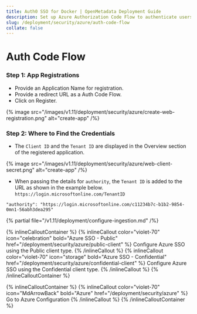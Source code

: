```yaml
---
title: Auth0 SSO for Docker | OpenMetadata Deployment Guide
description: Set up Azure Authorization Code Flow to authenticate users via backend services, using secure token exchange and standards-based login flow.
slug: /deployment/security/azure/auth-code-flow
collate: false
---
```


# Auth Code Flow


### Step 1: App Registrations

- Provide an Application Name for registration.
- Provide a redirect URL as a Auth Code Flow. 
- Click on Register.

{% image src="/images/v1.11/deployment/security/azure/create-web-registration.png" alt="create-app" /%}



### Step 2: Where to Find the Credentials

- The `Client ID` and the `Tenant ID` are displayed in the Overview section of the registered application.

{% image src="/images/v1.11/deployment/security/azure/web-client-secret.png" alt="create-app" /%}

- When passing the details for `authority`, the `Tenant ID` is added to the URL as shown in the example
  below. `https://login.microsoftonline.com/TenantID`

```commandline
"authority": "https://login.microsoftonline.com/c11234b7c-b1b2-9854-0mn1-56abh3dea295"
```

{% partial file="/v1.11/deployment/configure-ingestion.md" /%}


{% inlineCalloutContainer %}
  {% inlineCallout
    color="violet-70"
    icon="celebration"
    bold="Azure SSO - Public"
    href="/deployment/security/azure/public-client" %}
    Configure Azure SSO using the Public client type.
  {% /inlineCallout %}
  {% inlineCallout
    color="violet-70"
    icon="storage"
    bold="Azure SSO - Confidential"
    href="/deployment/security/azure/confidential-client" %}
    Configure Azure SSO using the Confidential client type.
  {% /inlineCallout %}
{% /inlineCalloutContainer %}

{% inlineCalloutContainer %}
  {% inlineCallout
    color="violet-70"
    icon="MdArrowBack"
    bold="Azure"
    href="/deployment/security/azure" %}
    Go to Azure Configuration
  {% /inlineCallout %}
{% /inlineCalloutContainer %}